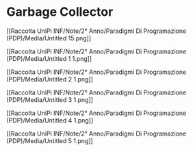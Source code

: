 # Garbage Collector

[[Raccolta UniPi INF/Note/2° Anno/Paradigmi Di Programazione (PDP)/Media/Untitled 15.png]]

[[Raccolta UniPi INF/Note/2° Anno/Paradigmi Di Programazione (PDP)/Media/Untitled 1 1.png]]

[[Raccolta UniPi INF/Note/2° Anno/Paradigmi Di Programazione (PDP)/Media/Untitled 2 1.png]]

[[Raccolta UniPi INF/Note/2° Anno/Paradigmi Di Programazione (PDP)/Media/Untitled 3 1.png]]

[[Raccolta UniPi INF/Note/2° Anno/Paradigmi Di Programazione (PDP)/Media/Untitled 4 1.png]]

[[Raccolta UniPi INF/Note/2° Anno/Paradigmi Di Programazione (PDP)/Media/Untitled 5 1.png]]


